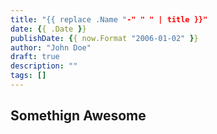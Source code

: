 ```yaml
---
title: "{{ replace .Name "-" " " | title }}"
date: {{ .Date }}
publishDate: {{ now.Format "2006-01-02" }}
author: "John Doe"
draft: true
description: ""
tags: []
---
```


## Somethign Awesome
